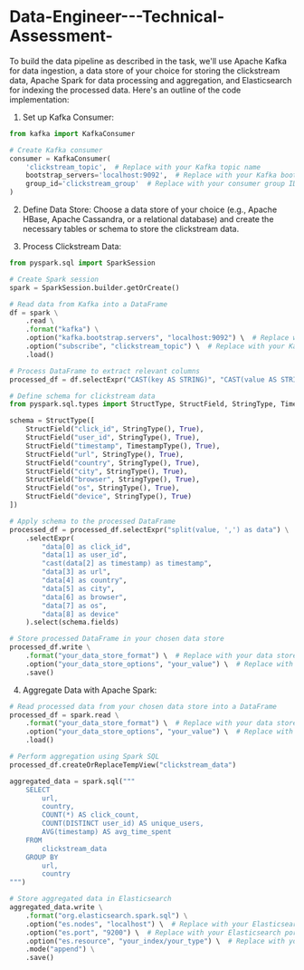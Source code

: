 # Data-Engineer---Technical-Assessment-
To build the data pipeline as described in the task, we'll use Apache Kafka for data ingestion, a data store of your choice for storing the clickstream data, Apache Spark for data processing and aggregation, and Elasticsearch for indexing the processed data. Here's an outline of the code implementation:

1. Set up Kafka Consumer:
```python
from kafka import KafkaConsumer

# Create Kafka consumer
consumer = KafkaConsumer(
    'clickstream_topic',  # Replace with your Kafka topic name
    bootstrap_servers='localhost:9092',  # Replace with your Kafka bootstrap servers
    group_id='clickstream_group'  # Replace with your consumer group ID
)
```

2. Define Data Store:
Choose a data store of your choice (e.g., Apache HBase, Apache Cassandra, or a relational database) and create the necessary tables or schema to store the clickstream data. 

3. Process Clickstream Data:
```python
from pyspark.sql import SparkSession

# Create Spark session
spark = SparkSession.builder.getOrCreate()

# Read data from Kafka into a DataFrame
df = spark \
    .read \
    .format("kafka") \
    .option("kafka.bootstrap.servers", "localhost:9092") \  # Replace with your Kafka bootstrap servers
    .option("subscribe", "clickstream_topic") \  # Replace with your Kafka topic name
    .load()

# Process DataFrame to extract relevant columns
processed_df = df.selectExpr("CAST(key AS STRING)", "CAST(value AS STRING)")

# Define schema for clickstream data
from pyspark.sql.types import StructType, StructField, StringType, TimestampType

schema = StructType([
    StructField("click_id", StringType(), True),
    StructField("user_id", StringType(), True),
    StructField("timestamp", TimestampType(), True),
    StructField("url", StringType(), True),
    StructField("country", StringType(), True),
    StructField("city", StringType(), True),
    StructField("browser", StringType(), True),
    StructField("os", StringType(), True),
    StructField("device", StringType(), True)
])

# Apply schema to the processed DataFrame
processed_df = processed_df.selectExpr("split(value, ',') as data") \
    .selectExpr(
        "data[0] as click_id",
        "data[1] as user_id",
        "cast(data[2] as timestamp) as timestamp",
        "data[3] as url",
        "data[4] as country",
        "data[5] as city",
        "data[6] as browser",
        "data[7] as os",
        "data[8] as device"
    ).select(schema.fields)

# Store processed DataFrame in your chosen data store
processed_df.write \
    .format("your_data_store_format") \  # Replace with your data store format (e.g., hbase, cassandra, jdbc)
    .option("your_data_store_options", "your_value") \  # Replace with your data store options
    .save()
```

4. Aggregate Data with Apache Spark:
```python
# Read processed data from your chosen data store into a DataFrame
processed_df = spark.read \
    .format("your_data_store_format") \  # Replace with your data store format (e.g., hbase, cassandra, jdbc)
    .option("your_data_store_options", "your_value") \  # Replace with your data store options
    .load()

# Perform aggregation using Spark SQL
processed_df.createOrReplaceTempView("clickstream_data")

aggregated_data = spark.sql("""
    SELECT
        url,
        country,
        COUNT(*) AS click_count,
        COUNT(DISTINCT user_id) AS unique_users,
        AVG(timestamp) AS avg_time_spent
    FROM
        clickstream_data
    GROUP BY
        url,
        country
""")

# Store aggregated data in Elasticsearch
aggregated_data.write \
    .format("org.elasticsearch.spark.sql") \
    .option("es.nodes", "localhost") \  # Replace with your Elasticsearch nodes
    .option("es.port", "9200") \  # Replace with your Elasticsearch port
    .option("es.resource", "your_index/your_type") \  # Replace with your Elasticsearch index and type
    .mode("append") \
    .save()
```
